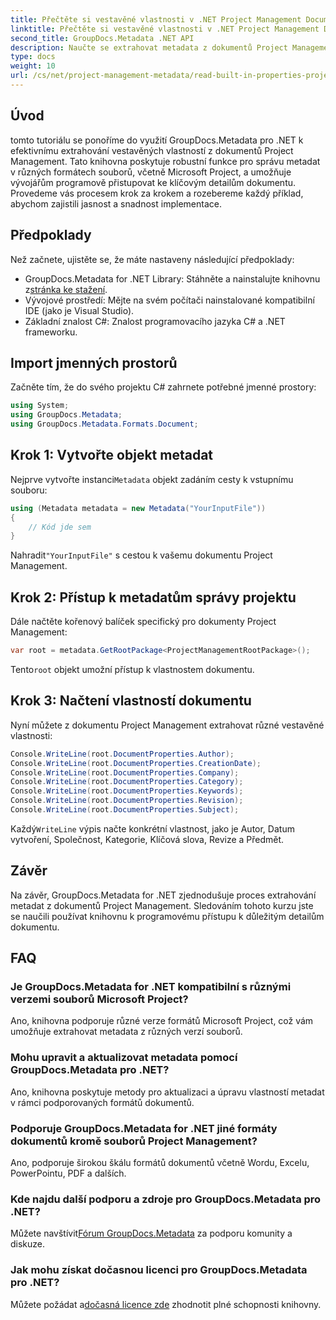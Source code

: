 ```yaml
---
title: Přečtěte si vestavěné vlastnosti v .NET Project Management Documents
linktitle: Přečtěte si vestavěné vlastnosti v .NET Project Management Documents
second_title: GroupDocs.Metadata .NET API
description: Naučte se extrahovat metadata z dokumentů Project Management pomocí GroupDocs.Metadata for .NET. Vylepšete své možnosti zpracování dokumentů.
type: docs
weight: 10
url: /cs/net/project-management-metadata/read-built-in-properties-project-management-documents/
---
```

## Úvod
tomto tutoriálu se ponoříme do využití GroupDocs.Metadata pro .NET k efektivnímu extrahování vestavěných vlastností z dokumentů Project Management. Tato knihovna poskytuje robustní funkce pro správu metadat v různých formátech souborů, včetně Microsoft Project, a umožňuje vývojářům programově přistupovat ke klíčovým detailům dokumentu. Provedeme vás procesem krok za krokem a rozebereme každý příklad, abychom zajistili jasnost a snadnost implementace.
## Předpoklady
Než začnete, ujistěte se, že máte nastaveny následující předpoklady:
-  GroupDocs.Metadata for .NET Library: Stáhněte a nainstalujte knihovnu z[stránka ke stažení](https://releases.groupdocs.com/metadata/net/).
- Vývojové prostředí: Mějte na svém počítači nainstalované kompatibilní IDE (jako je Visual Studio).
- Základní znalost C#: Znalost programovacího jazyka C# a .NET frameworku.

## Import jmenných prostorů
Začněte tím, že do svého projektu C# zahrnete potřebné jmenné prostory:
```csharp
using System;
using GroupDocs.Metadata;
using GroupDocs.Metadata.Formats.Document;
```
## Krok 1: Vytvořte objekt metadat
 Nejprve vytvořte instanci`Metadata` objekt zadáním cesty k vstupnímu souboru:
```csharp
using (Metadata metadata = new Metadata("YourInputFile"))
{
    // Kód jde sem
}
```
 Nahradit`"YourInputFile"` s cestou k vašemu dokumentu Project Management.
## Krok 2: Přístup k metadatům správy projektu
Dále načtěte kořenový balíček specifický pro dokumenty Project Management:
```csharp
var root = metadata.GetRootPackage<ProjectManagementRootPackage>();
```
Tento`root` objekt umožní přístup k vlastnostem dokumentu.
## Krok 3: Načtení vlastností dokumentu
Nyní můžete z dokumentu Project Management extrahovat různé vestavěné vlastnosti:
```csharp
Console.WriteLine(root.DocumentProperties.Author);
Console.WriteLine(root.DocumentProperties.CreationDate);
Console.WriteLine(root.DocumentProperties.Company);
Console.WriteLine(root.DocumentProperties.Category);
Console.WriteLine(root.DocumentProperties.Keywords);
Console.WriteLine(root.DocumentProperties.Revision);
Console.WriteLine(root.DocumentProperties.Subject);
```
 Každý`WriteLine` výpis načte konkrétní vlastnost, jako je Autor, Datum vytvoření, Společnost, Kategorie, Klíčová slova, Revize a Předmět.

## Závěr
Na závěr, GroupDocs.Metadata for .NET zjednodušuje proces extrahování metadat z dokumentů Project Management. Sledováním tohoto kurzu jste se naučili používat knihovnu k programovému přístupu k důležitým detailům dokumentu.

## FAQ
### Je GroupDocs.Metadata for .NET kompatibilní s různými verzemi souborů Microsoft Project?
Ano, knihovna podporuje různé verze formátů Microsoft Project, což vám umožňuje extrahovat metadata z různých verzí souborů.
### Mohu upravit a aktualizovat metadata pomocí GroupDocs.Metadata pro .NET?
Ano, knihovna poskytuje metody pro aktualizaci a úpravu vlastností metadat v rámci podporovaných formátů dokumentů.
### Podporuje GroupDocs.Metadata for .NET jiné formáty dokumentů kromě souborů Project Management?
Ano, podporuje širokou škálu formátů dokumentů včetně Wordu, Excelu, PowerPointu, PDF a dalších.
### Kde najdu další podporu a zdroje pro GroupDocs.Metadata pro .NET?
 Můžete navštívit[Fórum GroupDocs.Metadata](https://forum.groupdocs.com/c/metadata/14) za podporu komunity a diskuze.
### Jak mohu získat dočasnou licenci pro GroupDocs.Metadata pro .NET?
 Můžete požádat a[dočasná licence zde](https://purchase.groupdocs.com/temporary-license/) zhodnotit plné schopnosti knihovny.